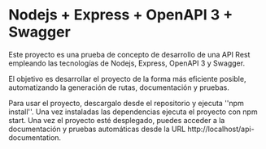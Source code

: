 # Nodejs + Express + OpenAPI 3 + Swagger

Este proyecto es una prueba de concepto de desarrollo de una API Rest empleando las tecnologías de Nodejs, Express, OpenAPI 3 y Swagger.

El objetivo es desarrollar el proyecto de la forma más eficiente posible, automatizando la generación de rutas, documentación y pruebas.

Para usar el proyecto, descargalo desde el repositorio y ejecuta ''npm install''.
Una vez instaladas las dependencias ejecuta el proyecto con npm start.
Una vez el proyecto esté desplegado, puedes acceder a la documentación y pruebas automáticas desde la URL http://localhost/api-documentation.
